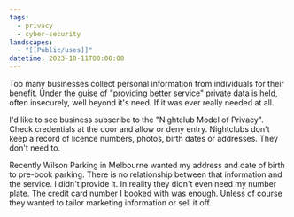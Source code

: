 ```yaml
---
tags:
  - privacy
  - cyber-security
landscapes:
  - "[[Public/uses]]"
datetime: 2023-10-11T00:00:00
---
```

Too many businesses collect personal information from individuals for their benefit. Under the guise of "providing better service" private data is held, often insecurely, well beyond it's need. If it was ever really needed at all.

I'd like to see business subscribe to the "Nightclub Model of Privacy". Check credentials at the door and allow or deny entry. Nightclubs don't keep a record of licence numbers, photos, birth dates or addresses. They don't need to.

Recently Wilson Parking in Melbourne wanted my address and date of birth to pre-book parking. There is no relationship between that information and the service. I didn't provide it. In reality they didn't even need my number plate. The credit card number I booked with was enough. Unless of course they wanted to tailor marketing information or sell it off.